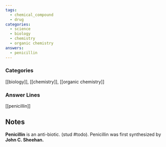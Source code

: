 ```yaml
---
tags:
  - chemical_compound
  - drug
categories:
  - science
  - biology
  - chemistry
  - organic chemistry
answers:
  - penicillin
---
```

### Categories
[[biology]], [[chemistry]], [[organic chemistry]]
### Answer Lines
[[penicillin]]
## Notes
**Penicillin** is an anti-biotic. (stud #todo). Penicillin was first synthesized by **John C. Sheehan.**